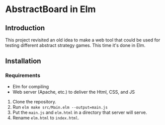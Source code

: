 # AbstractBoard in Elm

## Introduction

This project revisited an old idea to make a web tool that could be used for testing different abstract strategy games. This time it's done in Elm.

## Installation

### Requirements

* Elm for compiling
* Web server (Apache, etc.) to deliver the Html, CSS, and JS

1. Clone the repository.
2. Run `elm make src/Main.elm --output=main.js`
3. Put the `main.js` and `elm.html` in a directory that server will serve.
4. Rename `elm.html` to `index.html`.
